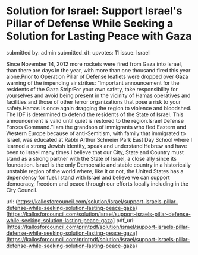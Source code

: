 # Solution for Israel: Support Israel's Pillar of Defense While Seeking a Solution for Lasting Peace with Gaza #

submitted by: admin
submitted_dt: 
upvotes: 11
issue: Israel

Since November 14, 2012 more rockets were fired from Gaza into Israel, than there are days in the year, with more than one thousand fired this year alone.Prior to Operation Pillar of Defense leaflets were dropped over Gaza warning of the impending air strikes: “Important announcement for the residents of the Gaza Strip:For your own safety, take responsibility for yourselves and avoid being present in the vicinity of Hamas operatives and facilities and those of other terror organizations that pose a risk to your safety.Hamas is once again dragging the region to violence and bloodshed. The IDF is determined to defend the residents of the State of Israel. This announcement is valid until quiet is restored to the region.Israel Defense Forces Command.”I am the grandson of immigrants who fled Eastern and Western Europe because of anti-Semitism, with family that immigrated to Israel, was educated at Rabbi Arthur Schneier Park East Day School where I learned a strong Jewish identity, speak and understand Hebrew and have been to Israel many times.I believe that our City, State and Country must stand as a strong partner with the State of Israel, a close ally since its foundation. Israel is the only Democratic and stable country in a historically unstable region of the world where, like it or not, the United States has a dependency for fuel.I stand with Israel and believe we can support democracy, freedom and peace through our efforts locally including in the City Council.

url: (https://kallosforcouncil.com/solution/israel/support-israels-pillar-defense-while-seeking-solution-lasting-peace-gaza)[https://kallosforcouncil.com/solution/israel/support-israels-pillar-defense-while-seeking-solution-lasting-peace-gaza]
pdf_url: [https://kallosforcouncil.com/printpdf/solution/israel/support-israels-pillar-defense-while-seeking-solution-lasting-peace-gaza](https://kallosforcouncil.com/printpdf/solution/israel/support-israels-pillar-defense-while-seeking-solution-lasting-peace-gaza)